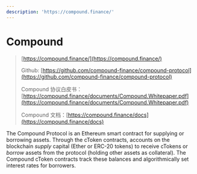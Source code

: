 ```yaml
---
description: 'https://compound.finance/'
---
```


# Compound

> [https://compound.finance/](https://compound.finance/)
>
> Github: [https://github.com/compound-finance/compound-protocol](https://github.com/compound-finance/compound-protocol)
>
> Compound 协议白皮书：[https://compound.finance/documents/Compound.Whitepaper.pdf](https://compound.finance/documents/Compound.Whitepaper.pdf)
>
> Compound 文档：[https://compound.finance/docs](https://compound.finance/docs)

The Compound Protocol is an Ethereum smart contract for supplying or borrowing assets. Through the cToken contracts, accounts on the blockchain _supply_ capital \(Ether or ERC-20 tokens\) to receive cTokens or _borrow_ assets from the protocol \(holding other assets as collateral\). The Compound cToken contracts track these balances and algorithmically set interest rates for borrowers.







